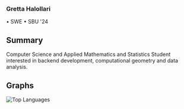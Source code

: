 ### Gretta Halollari
• SWE
• SBU '24

## Summary 
Computer Science and Applied Mathematics and Statistics Student interested in backend development, computational geometry and data analysis.

## Graphs
![Top Languages](https://github-readme-stats.vercel.app/api/top-langs/?username=ingrettable&langs_count=8&hide=html&layout=compact)

<!--
**ingrettable/ingrettable** is a ✨ _special_ ✨ repository because its `README.md` (this file) appears on your GitHub profile.

Here are some ideas to get you started:

- 🔭 I’m currently working on ...
- 🌱 I’m currently learning ...
- 👯 I’m looking to collaborate on ...
- 🤔 I’m looking for help with ...
- 💬 Ask me about ...
- 📫 How to reach me: ...
- 😄 Pronouns: ...
- ⚡ Fun fact: ...
-->
